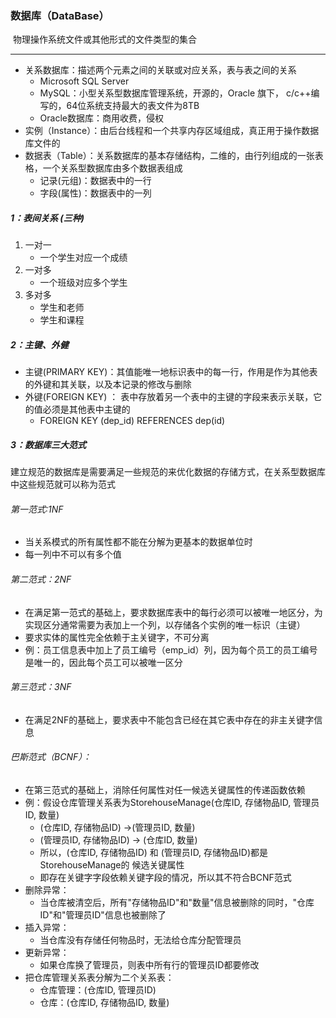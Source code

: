 ### 数据库（DataBase）

​	物理操作系统文件或其他形式的文件类型的集合

------

- 关系数据库：描述两个元素之间的关联或对应关系，表与表之间的关系
  - Microsoft SQL Server
  - MySQL：小型关系型数据库管理系统，开源的，Oracle 旗下， c/c++编写的，64位系统支持最大的表文件为8TB 
  - Oracle数据库：商用收费，侵权
- 实例（Instance）：由后台线程和一个共享内存区域组成，真正用于操作数据库文件的
- 数据表（Table）：关系数据库的基本存储结构，二维的，由行列组成的一张表格，一个关系型数据库由多个数据表组成
  - 记录(元组)：数据表中的一行
  - 字段(属性)：数据表中的一列

##### 1：表间关系 (三种)

1. 一对一
   - 一个学生对应一个成绩
2. 一对多
   - 一个班级对应多个学生
3. 多对多
   -  学生和老师
   -  学生和课程

##### 2：主键、外健

- 主键(PRIMARY KEY)：其值能唯一地标识表中的每一行，作用是作为其他表的外键和其关联，以及本记录的修改与删除
- 外键(FOREIGN KEY) ： 表中存放着另一个表中的主键的字段来表示关联，它的值必须是其他表中主键的
  - FOREIGN KEY (dep_id) REFERENCES dep(id) 

##### 3：数据库三大范式

​	建立规范的数据库是需要满足一些规范的来优化数据的存储方式，在关系型数据库中这些规范就可以称为范式

###### 第一范式:1NF

- 当关系模式的所有属性都不能在分解为更基本的数据单位时
- 每一列中不可以有多个值

###### 第二范式：2NF

- 在满足第一范式的基础上，要求数据库表中的每行必须可以被唯一地区分，为实现区分通常需要为表加上一个列，以存储各个实例的唯一标识（主键）
- 要求实体的属性完全依赖于主关键字，不可分离
- 例：员工信息表中加上了员工编号（emp_id）列，因为每个员工的员工编号是唯一的，因此每个员工可以被唯一区分

###### 第三范式：3NF

- 在满足2NF的基础上，要求表中不能包含已经在其它表中存在的非主关键字信息

###### 巴斯范式（BCNF）：

- 在第三范式的基础上，消除任何属性对任一候选关键属性的传递函数依赖
- 例：假设仓库管理关系表为StorehouseManage(仓库ID, 存储物品ID, 管理员ID, 数量)
  - (仓库ID, 存储物品ID) →(管理员ID, 数量)
  - (管理员ID, 存储物品ID) → (仓库ID, 数量)
  - 所以，(仓库ID, 存储物品ID) 和 (管理员ID, 存储物品ID)都是StorehouseManage的 候选关键属性
  - 即存在关键字字段依赖关键字段的情况，所以其不符合BCNF范式
- 删除异常：
  - 当仓库被清空后，所有"存储物品ID"和"数量"信息被删除的同时，"仓库ID"和"管理员ID"信息也被删除了
- 插入异常：
  - 当仓库没有存储任何物品时，无法给仓库分配管理员
- 更新异常：
  - 如果仓库换了管理员，则表中所有行的管理员ID都要修改
- 把仓库管理关系表分解为二个关系表：
  - 仓库管理：(仓库ID, 管理员ID)
  - 仓库：(仓库ID, 存储物品ID, 数量)

